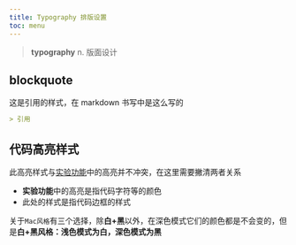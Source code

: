 ```yaml
---
title: Typography 排版设置
toc: menu
---
```


> **typography** n. 版面设计

## blockquote

这是引用的样式，在 markdown 书写中是这么写的

```md
> 引用
```

## 代码高亮样式

此高亮样式与[实验功能](/features/lab)中的高亮并不冲突，在这里需要撇清两者关系

- **实验功能**中的高亮是指代码字符等的颜色
- 此处的样式是指代码边框的样式

关于`Mac风格`有三个选择，除**白+黑**以外，在深色模式它们的颜色都是不会变的，但是**白+黑风格：浅色模式为白，深色模式为黑**
